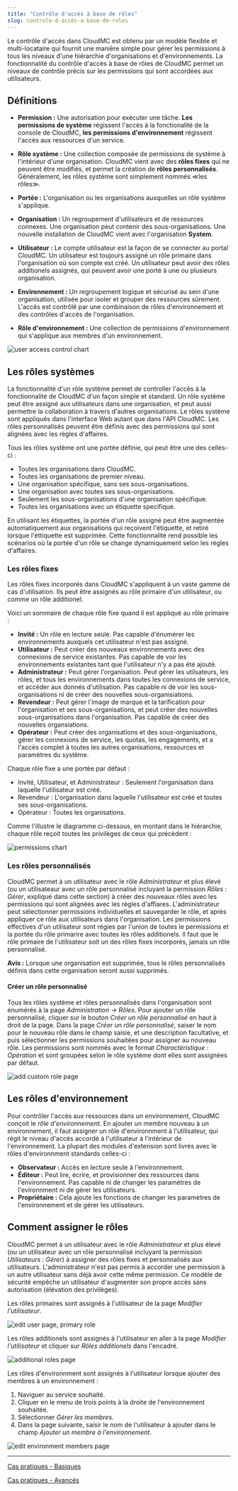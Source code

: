 ```yaml
---
title: "Contrôle d'accès à base de rôles"
slug: controle-d-accès-a-base-de-roles
---
```



Le contrôle d'accès dans CloudMC est obtenu par un modèle flexible et multi-locataire qui fournit une manière simple pour gérer les permissions à tous les niveaux d'une hiérarchie d'organisations et d'environnements.  La fonctionnalité du contrôle d'accès à base de rôles de CloudMC permet un niveaux de contrôle précis sur les permissions qui sont accordées aux utilisateurs.

## Définitions
- **Permission :** Une autorisation pour exécuter une tâche.  **Les permissions de système** régissent l'accès à la fonctionalité de la console de CloudMC, **les permissions d'environnement** régissent l'accès aux ressources d'un service.

- **Rôle système :** Une collection composée de permissions de système à l'intérieur d'une organisation.  CloudMC vient avec des **rôles fixes** qui ne peuvent être modifiés, et permet la création de **rôles personnalisés**.  Généralement, les rôles système sont simplement nommés ≪les rôles≫.

- **Portée :**  L'organisation ou les organisations auxquelles un rôle système s'applique.

- **Organisation :**  Un regroupement d'utilisateurs et de ressources connexes. Une organisation peut contenir des sous-organisations.  Une nouvelle installation de CloudMC vient avec l'organisation **System**.

- **Utilisateur :**  Le compte utilisateur est la façon de se connecter au portal CloudMC.  Un utilisateur est toujours assigné un rôle primaire dans l'organisation où son compte est créé.  Un utilisateur peut avoir des rôles additionels assignés, qui peuvent avoir une porté à une ou plusieurs organisation.

- **Environnement :** Un regroupement logique et sécurisé au sein d'une organisation, utilisée pour isoler et grouper des ressources sûrement.  L'accès est contrôlé par une combinaison de rôles d'environnement et des contrôles d'accès de l'organisation.

- **Rôle d'environnement :**  Une collection de permissions d'environnement qui s'applique aux membres d'un environnement.

![user access control chart](/assets/rbac-roles-chart-fr.png)

## Les rôles systèmes

La fonctionnalité d'un rôle système permet de controller l'accès à la fonctionnalité de CloudMC d'un façon simple et standard.  Un rôle système peut être assigné aux utilisateurs dans une organisation, et peut aussi permettre la collaboration à travers d'autres organisations.  Le rôles système sont appliqués dans l'interface Web autant que dans l'API CloudMC.  Les rôles personnalisés peuvent être définis avec des permissions qui sont alignées avec les règles d'affaires.

Tous les rôles système ont une portée définie, qui peut être une des celles-ci :
- Toutes les organisations dans CloudMC.
- Toutes les organisations de premier niveau.
- Une organisation spécifique, sans ses sous-organisations.
- Une organisation avec toutes ses sous-organisations.
- Seulement les sous-organisations d'une organisation spécifique.
- Toutes les organisations avec un étiquette specifique.

En utilisant les étiquettes, la portée d'un rôle assigné peut être augmentée automatiquement aux organisations qui reçoivent l'étiquette, et retiré lorsque l'éttiquette est supprimée.  Cette fonctionnalité rend possible les scénarios où la portée d'un rôle se change dynamiquement selon les règles d'affaires.

### Les rôles fixes
Les rôles fixes incorporés dans CloudMC s'appliquent à un vaste gamme de cas d'utilisation.  Ils peut être assignés au rôle primaire d'un utilisateur, ou comme un rôle additionel.

Voici un sommaire de chaque rôle fixe quand il est appliqué au rôle primaire :

- **Invité :**  Un rôle en lecture seule.  Pas capable d'énumérer les environnements auxquels cet utilisateur n'est pas assigné.
- **Utilisateur :**  Peut créer des nouveaux environnements avec des connexions de service existantes.  Pas capable de voir les environnements existantes tant que l'utilisateur n'y a pas été ajouté.
- **Administrateur :**  Peut gérer l'organisation.  Peut gérer les utilsateurs, les rôles, et tous les environnements dans toutes les connexions de service, et accéder aux donnés d'utilisation.  Pas capable ni de voir les sous-organisations ni de créer des nouvelles sous-organisiations.
- **Revendeur :** Peut gérer l'image de marque et la tarification pour l'organisation et ses sous-organisations, et peut créer des nouvelles sous-organisations dans l'organisation.  Pas capable de créer des nouvelles organsiations.
- **Opérateur :** Peut créer des organisations et des sous-organisations, gérer les connexions de service, les quotas, les engagements, et a l'accès complet à toutes les autres organisations, ressources et paramètres du système.

Chaque rôle fixe a une portée par défaut :
- Invité, Utilisateur, et Administrateur :  Seulement l'organisation dans laquelle l'utilisateur est créé.
- Revendeur : L'organisation dans laquelle l'utilisateur est créé et toutes ses sous-organisations.
- Opérateur : Toutes les organisations.

Comme l'illustre le diagramme ci-dessous, en montant dans le hiérarchie, chaque rôle reçoit toutes les privilèges de ceux qui précèdent :

![permissions chart](/assets/rbac-permissions-fr.png)

### Les rôles personnalisés

CloudMC permet à un utilisateur avec le rôle *Administrateur* et plus élevé (ou un utilisateaur avec un rôle personnalisé incluyant la permission *Rôles : Gérer*, expliqué dans cette section) à créer des nouveaux rôles avec les permissions qui sont alignées avec les règles d'affiares.  L'administrateur peut sélectionner permissions individuelles et sauvegarder le rôle, et après appliquer ce rôle aux utilisateurs dans l'organisation.  Les permissions effectives d'un utilisateur sont régies par l'union de toutes le permissions et la portée du rôle primarire avec toutes les rôles additionels.  Il faut que le rôle primaire de l'utilisateur soit un des rôles fixes incorporés, jamais un rôle personnalisé.

**Avis :** Lorsque une organisation est supprimée, tous le rôles personnalisés définis dans cette organisation seront aussi supprimés.

#### Créer un rôle personnalisé
Tous les rôles système et rôles personnalisés dans l'organisation sont énumérés à la page *Administration -> Rôles*.  Pour ajouter un rôle personnalisé, cliquer sur le bouton *Créer un rôle personnalisé* en haut à droit de la page.  Dans la page *Créer un rôle personnalisé*, saiser le nom pour le nouveau rôle dans le champ saisie, et une description facultative, et puis sélectionner les permissions souhaitées pour assigner au nouveau rôle.  Les permissions sont nommés avec le format *Charactéristique : Opération* et sont groupées selon le rôle système dont elles sont assignées par défaut.

![add custom role page](/assets/rbac-add_custom_role-en.png)

## Les rôles d'environnement
Pour contrôler l'accès aux ressources dans un environnement, CloudMC conçoit le *rôle d'environnement*.  En ajouter un membre nouveau à un environnement, il faut assigner un rôle d'environnment à l'utilisateur, qui régit le niveau d'accès accordé à l'utilisateur à l'intérieur de l'environnement.  La plupart des modules d'extension sont livrés avec le rôles d'environnment standards celles-ci :

- **Observateur :**  Accès en lecture seule à l'environnement.
- **Éditeur :**  Peut lire, écrire, et provisionner des ressources dans l'environnement.  Pas capable ni de changer les paramètres de l'evironnment ni de gérer les utilisateurs.
- **Propriétaire :**  Cela ajoute les fonctions de changer les paramètres de l'environnement et de gérer les utilisateurs.

## Comment assigner le rôles

CloudMC permet à un utilisateur avec le rôle *Administrateur* et plus élevé (ou un utilisateur avec un rôle personnalisé incluyant la permission *Utilisateurs : Gérer*) à assigner des rôles fixes et personnalisés aux utilisateurs.  L'administrateur n'est pas permis à accorder une permission à un autre utilisateur sans déjà avoir cette même permission.  Ce modèle de sécurité empêche un utilisateur d'augmenter son propre accès sans autorisation (élévation des privilèges).

Les rôles primaires sont assignés à l'utilisateur de la page *Modifier l'utilisateur*.

![edit user page, primary role](/assets/rbac-select_primary_role-fr.png)

Les rôles additionels sont assignés à l'utilisateur en aller à la page *Modifier l'utilisateur* et cliquer sur *Rôles additionels* dans l'encadré.

![additional roles page](/assets/rbac-additional_roles-fr.png)

Les rôles d'environnment sont assignés à l'utilisateur lorsque ajouter des membres à un environnement :
1. Naviguer au service souhaité.
1. Cliquer en le menu de trois points à la droite de l'environnement souhaitée.
1. Sélectionner *Gérer les membres*.
1. Dans la page suivante, saisir le nom de l'utilisateur à ajouter dans le champ *Ajouter un membre à l'environnement*.

![edit environment members page](/assets/rbac-list_of_env_roles-fr.png)

---
[Cas pratiques - Basiques](rbac-use-cases-basic.md)

[Cas pratiques - Avancés](rbac-use-cases-advanced.md)
